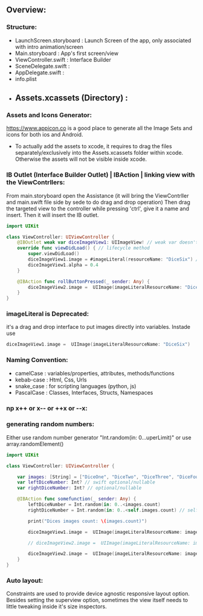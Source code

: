 ## Overview:

### Structure:
- LaunchScreen.storyboard : Launch Screen of the app, only associated with intro animation/screen
- Main.storyboard : App's first screen/view
- ViewController.swift : Interface Builder
- SceneDelegate.swift :
- AppDelegate.swift :
- info.plist
- Assets.xcassets (Directory) :
    - 

### Assets and Icons Generator:
https://www.appicon.co is a good place to generate all the Image Sets and icons for both ios and Android.

* To actually add the assets to xcode, it requires to drag the files separately/exclusively into the Assets.xcassets folder within xcode. Otherwise the assets will not be visible inside xcode.
### IB Outlet (Interface Builder Outlet) | IBAction | linking view with the ViewContrllers:
From main.storyboard open the Assistance (it will bring the ViewContrller and main.swift file side by sede to do drag and drop operation)
Then drag the targeted view to the controller while pressing 'ctrl', give it a name and insert. Then it will insert the IB outlet.
```swift
import UIKit

class ViewController: UIViewController {
    @IBOutlet weak var diceImageView1: UIImageView! // weak var doesn't stop ARC from disposing of the referenced instance.
    override func viewDidLoad() { // lifecycle method
        super.viewDidLoad()
        diceImageView1.image = #imageLiteral(resourceName: "DiceSix") // imageLiteral is a cool way in xcode to reference image by mouse click
        diceImageView1.alpha = 0.4
    }

    @IBAction func rollButtonPressed(_ sender: Any) {
        diceImageView2.image =  UIImage(imageLiteralResourceName: "DiceThree")
    }
}
```

### imageLiteral is Deprecated:
it's a drag and drop interface to put images directly into variables. Instade use 
```swift
diceImageView1.image =  UIImage(imageLiteralResourceName: "DiceSix")
```

### Naming Convention:
- camelCase : variables/properties, attributes, methods/functions
- kebab-case : Html, Css, Urls
- snake_case : for scripting languages (python, js)
- PascalCase : Classes, Interfaces, Structs, Namespaces

### np x++ or x-- or ++x or --x:

### generating random numbers:
Either use random number generator "Int.random(in: 0...uperLimit)" or use array.randomElement()
```swift
import UIKit

class ViewController: UIViewController { 

    var images: [String] = ["DiceOne", "DiceTwo", "DiceThree", "DiceFour", "DiceFive", "DiceSix"]; // swift array/collection
    var leftDiceNumber: Int? // swift optional/nullable
    var rightDiceNumber: Int? // optional/nullable

    @IBAction func somefunction(_ sender: Any) { 
        leftDiceNumber = Int.random(in: 0..<images.count)
        rightDiceNumber = Int.random(in: 0..<self.images.count) // self is optional/implicit but can be explicit

        print("Dices images count: \(images.count)")

        diceImageView1.image =  UIImage(imageLiteralResourceName: images[leftDiceNumber!])

        // diceImageView2.image =  UIImage(imageLiteralResourceName: images[rightDiceNumber!])

        diceImageView2.image =  UIImage(imageLiteralResourceName: images.randomElement()!) // array.randomElement() is used instade of reandom number generator
    }
}
```

### Auto layout:
Constraints are used to provide device agnostic responsive layout option. Besides setting the superview option, sometimes the view itself needs to little tweaking inside it's size inspectors. 
